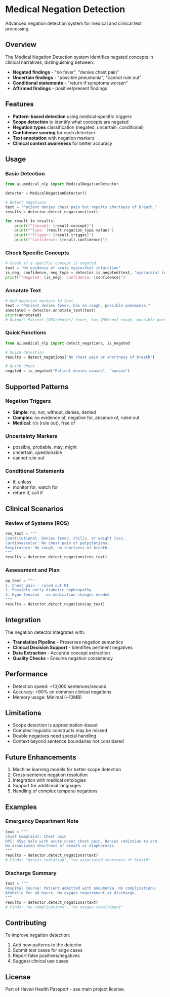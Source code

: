 # Medical Negation Detection

Advanced negation detection system for medical and clinical text processing.

## Overview

The Medical Negation Detection system identifies negated concepts in clinical narratives, distinguishing between:
- **Negated findings** - "no fever", "denies chest pain"
- **Uncertain findings** - "possible pneumonia", "cannot rule out"
- **Conditional statements** - "return if symptoms worsen"
- **Affirmed findings** - positive/present findings

## Features

- **Pattern-based detection** using medical-specific triggers
- **Scope detection** to identify what concepts are negated
- **Negation types** classification (negated, uncertain, conditional)
- **Confidence scoring** for each detection
- **Text annotation** with negation markers
- **Clinical context awareness** for better accuracy

## Usage

### Basic Detection

```python
from ai.medical_nlp import MedicalNegationDetector

detector = MedicalNegationDetector()

# Detect negations
text = "Patient denies chest pain but reports shortness of breath."
results = detector.detect_negations(text)

for result in results:
    print(f"Concept: {result.concept}")
    print(f"Type: {result.negation_type.value}")
    print(f"Trigger: {result.trigger}")
    print(f"Confidence: {result.confidence}")
```

### Check Specific Concepts

```python
# Check if a specific concept is negated
text = "No evidence of acute myocardial infarction"
is_neg, confidence, neg_type = detector.is_negated(text, "myocardial infarction")
print(f"Negated: {is_neg}, Confidence: {confidence}")
```

### Annotate Text

```python
# Add negation markers to text
text = "Patient denies fever, has no cough, possible pneumonia."
annotated = detector.annotate_text(text)
print(annotated)
# Output: Patient [NEG:denies] fever, has [NEG:no] cough, possible pneumonia.
```

### Quick Functions

```python
from ai.medical_nlp import detect_negations, is_negated

# Quick detection
results = detect_negations("No chest pain or shortness of breath")

# Quick check
negated = is_negated("Patient denies nausea", "nausea")
```

## Supported Patterns

### Negation Triggers
- **Simple**: no, not, without, denies, denied
- **Complex**: no evidence of, negative for, absence of, ruled out
- **Medical**: r/o (rule out), free of

### Uncertainty Markers
- possible, probable, may, might
- uncertain, questionable
- cannot rule out

### Conditional Statements
- if, unless
- monitor for, watch for
- return if, call if

## Clinical Scenarios

### Review of Systems (ROS)
```python
ros_text = """
Constitutional: Denies fever, chills, or weight loss.
Cardiovascular: No chest pain or palpitations.
Respiratory: No cough, no shortness of breath.
"""
results = detector.detect_negations(ros_text)
```

### Assessment and Plan
```python
ap_text = """
1. Chest pain - ruled out MI
2. Possible early diabetic nephropathy
3. Hypertension - no medication changes needed
"""
results = detector.detect_negations(ap_text)
```

## Integration

The negation detector integrates with:
- **Translation Pipeline** - Preserves negation semantics
- **Clinical Decision Support** - Identifies pertinent negatives
- **Data Extraction** - Accurate concept extraction
- **Quality Checks** - Ensures negation consistency

## Performance

- Detection speed: ~10,000 sentences/second
- Accuracy: >90% on common clinical negations
- Memory usage: Minimal (~10MB)

## Limitations

- Scope detection is approximation-based
- Complex linguistic constructs may be missed
- Double negatives need special handling
- Context beyond sentence boundaries not considered

## Future Enhancements

1. Machine learning models for better scope detection
2. Cross-sentence negation resolution
3. Integration with medical ontologies
4. Support for additional languages
5. Handling of complex temporal negations

## Examples

### Emergency Department Note
```python
text = """
Chief Complaint: Chest pain
HPI: 45yo male with acute onset chest pain. Denies radiation to arm.
No associated shortness of breath or diaphoresis.
"""
results = detector.detect_negations(text)
# Finds: "denies radiation", "no associated shortness of breath"
```

### Discharge Summary
```python
text = """
Hospital Course: Patient admitted with pneumonia. No complications.
Afebrile for 48 hours. No oxygen requirement at discharge.
"""
results = detector.detect_negations(text)
# Finds: "no complications", "no oxygen requirement"
```

## Contributing

To improve negation detection:
1. Add new patterns to the detector
2. Submit test cases for edge cases
3. Report false positives/negatives
4. Suggest clinical use cases

## License

Part of Haven Health Passport - see main project license.
